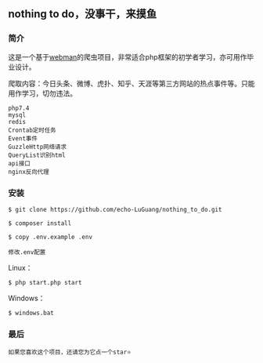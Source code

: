 ## nothing to do，没事干，来摸鱼

### 简介

这是一个基于[webman](https://www.workerman.net/webman)的爬虫项目，非常适合php框架的初学者学习，亦可用作毕业设计。

爬取内容：今日头条、微博、虎扑、知乎、天涯等第三方网站的热点事件等。只能用作学习，切勿违法。

````
php7.4
mysql
redis
Crontab定时任务
Event事件
GuzzleHttp网络请求
QueryList识别html
api接口
nginx反向代理
````

### 安装

```
$ git clone https://github.com/echo-LuGuang/nothing_to_do.git
```

```
$ composer install
```

```
$ copy .env.example .env

修改.env配置
```

Linux：

```
$ php start.php start
```

Windows：

```
$ windows.bat
```

### 最后

`如果您喜欢这个项目，还请您为它点一个star⭐`